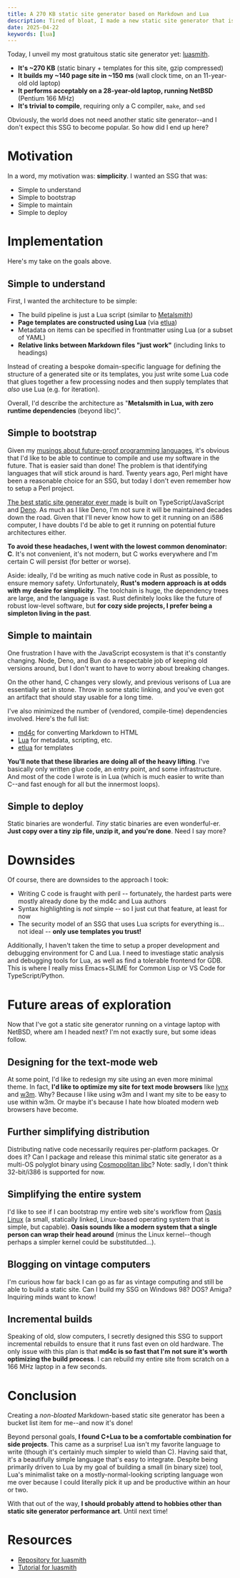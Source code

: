 ```yaml
---
title: A 270 KB static site generator based on Markdown and Lua
description: Tired of bloat, I made a new static site generator that is 10x faster and 100x smaller than my last effort. And this one runs on NetBSD.
date: 2025-04-22
keywords: [lua]
---
```

Today, I unveil my most gratuitous static site generator yet: [luasmith](https://github.com/jaredkrinke/luasmith).

* **It's ~270 KB** (static binary + templates for this site, gzip compressed)
* **It builds my ~140 page site in ~150 ms** (wall clock time, on an 11-year-old old laptop)
* **It performs acceptably on a 28-year-old laptop, running NetBSD** (Pentium 166 MHz)
* **It's trivial to compile**, requiring only a C compiler, `make`, and `sed`

Obviously, the world does not need another static site generator--and I don't expect this SSG to become popular. So how did I end up here?

# Motivation
In a word, my motivation was: **simplicity**. I wanted an SSG that was:

* Simple to understand
* Simple to bootstrap
* Simple to maintain
* Simple to deploy

# Implementation
Here's my take on the goals above.

## Simple to understand
First, I wanted the architecture to be simple:

* The build pipeline is just a Lua script (similar to [Metalsmith](https://metalsmith.io/))
* **Page templates are constructed using Lua** (via [etlua](https://github.com/leafo/etlua))
* Metadata on items can be specified in frontmatter using Lua (or a subset of YAML)
* **Relative links between Markdown files "just work"** (including links to headings)

Instead of creating a bespoke domain-specific language for defining the structure of a generated site or its templates, you just write some Lua code that glues together a few processing nodes and then supply templates that *also* use Lua (e.g. for iteration).

Overall, I'd describe the architecture as "**Metalsmith in Lua, with zero runtime dependencies** (beyond libc)".

## Simple to bootstrap
Given my [musings about future-proof programming languages](../programming-languages/future-proof-languages.html), it's obvious that I'd like to be able to continue to compile and use my software in the future. That is easier said than done! The problem is that identifying languages that will stick around is hard. Twenty years ago, Perl might have been a reasonable choice for an SSG, but today I don't even remember how to setup a Perl project.

[The best static site generator ever made](https://jaredkrinke.github.io/md2blog/) is built on TypeScript/JavaScript and [Deno](https://deno.com/). As much as I like Deno, I'm not sure it will be maintained decades down the road. Given that I'll never know how to get it running on an i586 computer, I have doubts I'd be able to get it running on potential future architectures either.

**To avoid these headaches, I went with the lowest common denominator: C**. It's not convenient, it's not modern, but C works everywhere and I'm certain C will persist (for better or worse).

Aside: ideally, I'd be writing as much native code in Rust as possible, to ensure memory safety. Unfortunately, **Rust's modern approach is at odds with my desire for simplicity**. The toolchain is huge, the dependency trees are large, and the language is vast. Rust definitely looks like the future of robust low-level software, but **for cozy side projects, I prefer being a simpleton living in the past**.

## Simple to maintain
One frustration I have with the JavaScript ecosystem is that it's constantly changing. Node, Deno, and Bun do a respectable job of keeping old versions around, but I don't want to have to worry about breaking changes.

On the other hand, C changes very slowly, and previous verisons of Lua are essentially set in stone. Throw in some static linking, and you've even got an artifact that should stay usable for a long time.

I've also minimized the number of (vendored, compile-time) dependencies involved. Here's the full list:

* [md4c](https://github.com/mity/md4c) for converting Markdown to HTML
* [Lua](https://www.lua.org/) for metadata, scripting, etc.
* [etlua](https://github.com/leafo/etlua) for templates

**You'll note that these libraries are doing all of the heavy lifting**. I've basically only written glue code, an entry point, and some infrastructure. And most of the code I wrote is in Lua (which is much easier to write than C--and fast enough for all but the innermost loops).

## Simple to deploy
Static binaries are wonderful. *Tiny* static binaries are even wonderful-er. **Just copy over a tiny zip file, unzip it, and you're done**. Need I say more?

# Downsides
Of course, there are downsides to the approach I took:

* Writing C code is fraught with peril -- fortunately, the hardest parts were mostly already done by the md4c and Lua authors
* Syntax highlighting is *not* simple -- so I just cut that feature, at least for now
* The security model of an SSG that uses Lua scripts for everything is... not ideal -- **only use templates you trust!**

Additionally, I haven't taken the time to setup a proper development and debugging environment for C and Lua. I need to investiage static analysis and debugging tools for Lua, as well as find a tolerable frontend for GDB. This is where I really miss Emacs+SLIME for Common Lisp or VS Code for TypeScript/Python.

# Future areas of exploration
Now that I've got a static site generator running on a vintage laptop with NetBSD, where am I headed next? I'm not exactly sure, but some ideas follow.

## Designing for the text-mode web
At some point, I'd like to redesign my site using an even more minimal theme. In fact, **I'd like to optimize my site for text mode browsers** like [lynx](https://lynx.browser.org/) and [w3m](https://w3m.sourceforge.net/). Why? Because I like using w3m and I want my site to be easy to use within w3m. Or maybe it's because I hate how bloated modern web browsers have become.

## Further simplifying distribution
Distributing native code necessarily requires per-platform packages. Or does it? Can I package and release this minimal static site generator as a multi-OS polyglot binary using [Cosmopolitan libc](https://github.com/jart/cosmopolitan)? Note: sadly, I don't think 32-bit/i386 is supported for now.

## Simplifying the entire system
I'd like to see if I can bootstrap my entire web site's workflow from [Oasis Linux](https://github.com/oasislinux/oasis) (a small, statically linked, Linux-based operating system that is simple, but capable). **Oasis sounds like a modern system that a single person can wrap their head around** (minus the Linux kernel--though perhaps a simpler kernel could be substitutded...).

## Blogging on vintage computers
I'm curious how far back I can go as far as vintage computing and still be able to build a static site. Can I build my SSG on Windows 98? DOS? Amiga? Inquiring minds want to know!

## Incremental builds
Speaking of old, slow computers, I secretly designed this SSG to support incremental rebuilds to ensure that it runs fast even on old hardware. The only issue with this plan is that **md4c is so fast that I'm not sure it's worth optimizing the build process**. I can rebuild my entire site from scratch on a 166 MHz laptop in a few seconds.

# Conclusion
Creating a *non-bloated* Markdown-based static site generator has been a bucket list item for me--and now it's done!

Beyond personal goals, **I found C+Lua to be a comfortable combination for side projects**. This came as a surprise! Lua isn't my favorite language to write (though it's certainly much simpler to wield than C). Having said that, it's a beautifully simple language that's easy to integrate. Despite being primarily driven to Lua by my goal of building a small (in binary size) tool, Lua's minimalist take on a mostly-normal-looking scripting language won me over because I could literally pick it up and be productive within an hour or two.

With that out of the way, **I should probably attend to hobbies other than static site generator performance art**. Until next time!

# Resources
* [Repository for luasmith](https://github.com/jaredkrinke/luasmith)
* [Tutorial for luasmith](https://github.com/jaredkrinke/luasmith/blob/main/docs/tutorial.md)
